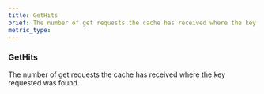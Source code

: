```yaml
---
title: GetHits
brief: The number of get requests the cache has received where the key requested was found.
metric_type:
---
```

### GetHits

The number of get requests the cache has received where the key requested was found.
